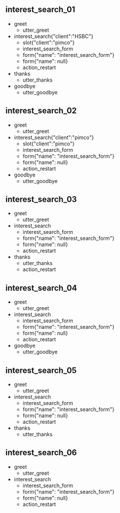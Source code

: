 
## interest_search_01
* greet
	- utter_greet
* interest_search{"client":"HSBC"}
	- slot{"client":"pimco"}
	- interest_search_form
	- form{"name": "interest_search_form"}
	- form{"name": null}
	- action_restart
* thanks
	- utter_thanks
* goodbye
	- utter_goodbye
	
	
## interest_search_02
* greet
	- utter_greet
* interest_search{"client":"pimco"}
	- slot{"client":"pimco"}
	- interest_search_form
	- form{"name": "interest_search_form"}
	- form{"name": null}
	- action_restart
* goodbye
	- utter_goodbye	

	
## interest_search_03
* greet
	- utter_greet
* interest_search
	- interest_search_form
	- form{"name": "interest_search_form"}
	- form{"name": null}
	- action_restart
* thanks
	- utter_thanks
	- action_restart
	
## interest_search_04
* greet
	- utter_greet
* interest_search
	- interest_search_form
	- form{"name": "interest_search_form"}
	- form{"name": null}
	- action_restart
* goodbye
	- utter_goodbye


## interest_search_05
* greet
    - utter_greet
* interest_search
	- interest_search_form
	- form{"name": "interest_search_form"}
	- form{"name": null}
    - action_restart
* thanks
    - utter_thanks


## interest_search_06
* greet
    - utter_greet
* interest_search
	- interest_search_form
	- form{"name": "interest_search_form"}
	- form{"name": null}
    - action_restart

